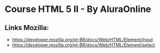 # Course HTML 5 II - By AluraOnline

## Links Mozilla:

* https://developer.mozilla.org/pt-BR/docs/Web/HTML/Element/Input
* https://developer.mozilla.org/pt-BR/docs/Web/HTML/Element/select